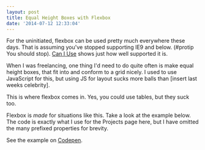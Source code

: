 ```yaml
---
layout: post
title: Equal Height Boxes with Flexbox
date: '2014-07-12 12:33:04'
---
```


For the uninitiated, flexbox can be used pretty much everywhere these days. That is assuming you've stopped supporting IE9 and below. (#protip You should stop). [Can I Use](http://beta.caniuse.com/#search=flexbox) shows just how well supported it is.

When I was freelancing, one thing I'd need to do quite often is make equal height boxes, that fit into and conform to a grid nicely. I used to use JavaScript for this, but using JS for layout sucks more balls than [insert last weeks celebrity].

This is where flexbox comes in. Yes, you could use tables, but they suck too.

Flexbox is _made_ for situations like this. Take a look at the example below. The code is exactly what I use for the Projects page here, but I have omitted the many prefixed properties for brevity.

<p data-height="400" data-theme-id="0" data-slug-hash="aHbpy" data-default-tab="result" class='codepen'>See the example on <a href='http://codepen.io/PaulAdamDavis/pen/aHbpy/'>Codepen</a>.</p>
<script async src="//codepen.io/assets/embed/ei.js"></script>